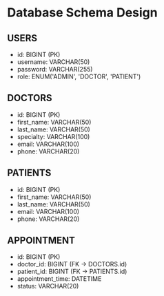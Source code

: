 # Database Schema Design

## USERS
- id: BIGINT (PK)
- username: VARCHAR(50)
- password: VARCHAR(255)
- role: ENUM('ADMIN', 'DOCTOR', 'PATIENT')

## DOCTORS
- id: BIGINT (PK)
- first_name: VARCHAR(50)
- last_name: VARCHAR(50)
- specialty: VARCHAR(100)
- email: VARCHAR(100)
- phone: VARCHAR(20)

## PATIENTS
- id: BIGINT (PK)
- first_name: VARCHAR(50)
- last_name: VARCHAR(50)
- email: VARCHAR(100)
- phone: VARCHAR(20)

## APPOINTMENT
- id: BIGINT (PK)
- doctor_id: BIGINT (FK -> DOCTORS.id)
- patient_id: BIGINT (FK -> PATIENTS.id)
- appointment_time: DATETIME
- status: VARCHAR(20)
